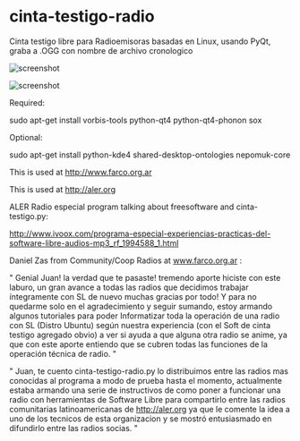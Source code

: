 cinta-testigo-radio
===================

Cinta testigo libre para Radioemisoras basadas en Linux, usando PyQt, graba a .OGG con nombre de archivo cronologico

![screenshot](https://lh3.googleusercontent.com/-aG1oqq3qp0c/Uagd_L5ldnI/AAAAAAAADCE/qy6629lUeag/w1240-h885-no/temp.jpg)


![screenshot](https://lh4.googleusercontent.com/-Z9r-fTnSiDE/UaXaxx8EEMI/AAAAAAAADBI/I8OdA-BmGh8/w1291-h690-no/temp.jpg)


Required:

sudo apt-get install vorbis-tools python-qt4 python-qt4-phonon sox


Optional:

sudo apt-get install python-kde4 shared-desktop-ontologies nepomuk-core



This is used at http://www.farco.org.ar

This is used at http://aler.org


ALER Radio especial program talking about freesoftware and cinta-testigo.py:

http://www.ivoox.com/programa-especial-experiencias-practicas-del-software-libre-audios-mp3_rf_1994588_1.html

Daniel Zas from Community/Coop Radios at www.farco.org.ar :

" Genial Juan!  la verdad que te pasaste! tremendo aporte hiciste con este laburo, 
un gran avance a todas las radios que decidimos trabajar íntegramente con SL de nuevo muchas gracias por todo! 
Y para no quedarme solo en el agradecimiento y seguir sumando, 
estoy armando algunos tutoriales para poder Informatizar toda la operación de una radio con SL (Distro Ubuntu) 
según nuestra experiencia (con el Soft de cinta testigo agregado obvio) a ver si ayuda a que alguna otra radio se anime,
ya que con este aporte entiendo que se cubren todas las funciones de la operación técnica de radio. "


" Juan, te cuento cinta-testigo-radio.py lo distribuimos entre las radios mas conocidas al programa a modo de prueba hasta el momento, actualmente estaba armando una serie de instructivos de como poner a funcionar una radio con herramientas de Software Libre para compartirlo entre las radios comunitarias latinoamericanas de http://aler.org ya que le comente la idea a uno de los tecnicos de esta organizacion y se mostró entusiasmado en difundirlo entre las radios socias. "
